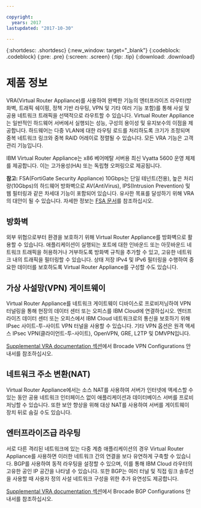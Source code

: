 ```yaml
---

copyright:
  years: 2017
lastupdated: "2017-10-30"

---
```


{:shortdesc: .shortdesc}
{:new_window: target="_blank"}
{:codeblock: .codeblock}
{:pre: .pre}
{:screen: .screen}
{:tip: .tip}
{:download: .download}

# 제품 정보
VRA(Virtual Router Appliance)를 사용하여 완벽한 기능의 엔터프라이즈 라우터(방화벽, 트래픽 쉐이핑, 정책 기반 라우팅, VPN 및 기타 여러 기능 포함)를 통해 사설 및 공용 네트워크 트래픽을 선택적으로 라우트할 수 있습니다. Virtual Router Appliance는 일반적인 하드웨어 서버에서 실행되는 성능, 구성의 용이성 및 유지보수의 이점을 제공합니다. 하드웨어는 다중 VLAN에 대한 라우팅 로드를 처리하도록 크기가 조정되며 중복 네트워크 링크와 중복 RAID 어레이로 정렬될 수 있습니다. 모든 VRA 기능은 고객 관리 기능입니다. 

IBM Virtual Router Appliance는 x86 베어메탈 서버용 최신 Vyatta 5600 운영 체제를 제공합니다. 이는 고가용성(HA) 또는 독립형 오퍼링으로 제공됩니다.

**참고:** FSA(FortiGate Security Appliance) 10Gbps는 단일 테넌트(전용), 높은 처리량(10Gbps)의 하드웨어 방화벽으로 AV(AntiVirus), IPS(Intrusion Prevention) 및 웹 필터링과 같은 차세대 기능이 포함되어 있습니다. 유사한 목표를 달성하기 위해 VRA의 대안이 될 수 있습니다. 자세한 정보는 [FSA 문서](https://console.bluemix.net/docs/infrastructure/fortigate-10g/getting-started.html#getting-started)를 참조하십시오.

## 방화벽
외부 위협으로부터 환경을 보호하기 위해 Virtual Router Appliance를 방화벽으로 활용할 수 있습니다. 애플리케이션이 실행되는 포트에 대한 인바운드 또는 아웃바운드 네트워크 트래픽을 허용하거나 거부하도록 방화벽 규칙을 추가할 수 있고, 고유한 네트워크 내의 트래픽을 필터링할 수 있습니다. 상태 저장 IPv4 및 IPv6 필터링을 수행하여 중요한 데이터를 보호하도록 Virtual Router Appliance를 구성할 수도 있습니다.

## 가상 사설망(VPN) 게이트웨이
Virtual Router Appliance를 네트워크 게이트웨이 디바이스로 프로비저닝하여 VPN 터널링을 통해 현장의 데이터 센터 또는 오피스를 IBM Cloud에 연결하십시오. 엔터프라이즈 데이터 센터 또는 오피스에서 IBM Cloud 네트워크로의 통신을 보호하기 위해 IPsec 사이트-투-사이트 VPN 터널을 사용할 수 있습니다. 기타 VPN 옵션은 원격 액세스 IPsec VPN(클라이언트-투-사이트), OpenVPN, GRE, L2TP 및 DMVPN입니다.

[Supplemental VRA documentation 섹션](https://console.bluemix.net/docs/infrastructure/virtual-router-appliance/vra-docs.html#supplemental-vra-documentation)에서 Brocade VPN Configurations 안내서를 참조하십시오.

## 네트워크 주소 변환(NAT)
Virtual Router Appliance에서는 소스 NAT를 사용하여 서버가 인터넷에 액세스할 수 있는 동안 공용 네트워크 인터페이스 없이 애플리케이션과 데이터베이스 서버를 프로비저닝할 수 있습니다. 또한 보안 향상을 위해 대상 NAT를 사용하여 서버를 게이트웨이 장치 뒤로 숨길 수도 있습니다.

## 엔터프라이즈급 라우팅

서로 다른 격리된 네트워크에 있는 다중 계층 애플리케이션의 경우 Virtual Router Appliance를 사용하면 이러한 네트워크 간의 연결을 보다 유연하게 구축할 수 있습니다. BGP를 사용하여 동적 라우팅을 설정할 수 있으며, 이를 통해 IBM Cloud 라우터의 고유한 공인 IP 공간을 나타낼 수 있습니다. 또한 BGP는 여러 터널 및 직접 링크 솔루션을 사용할 때 사용자 정의 사설 네트워크 구성을 위한 추가 유연성도 제공합니다.

[Supplemental VRA documentation 섹션](https://console.bluemix.net/docs/infrastructure/virtual-router-appliance/vra-docs.html#supplemental-vra-documentation)에서 Brocade BGP Configurations 안내서를 참조하십시오.
